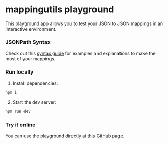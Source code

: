 # mappingutils playground

This playground app allows you to test your JSON to JSON mappings in an interactive environment.

### JSONPath Syntax

Check out this [syntax guide](https://support.smartbear.com/alertsite/docs/monitors/api/endpoint/jsonpath.html) for examples and explanations to make the most of your mappings.

### Run locally

1. Install dependencies:

```bash
npm i
```

2. Start the dev server:

```bash
npm run dev
```

### Try it online

You can use the playground directly at [this GitHub page](https://brunocarpio.github.io/mappingutils-playground/).
